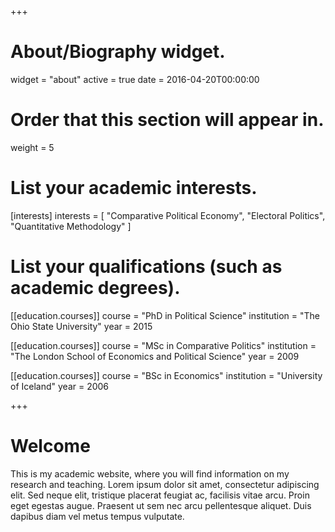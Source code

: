 +++
# About/Biography widget.
widget = "about"
active = true
date = 2016-04-20T00:00:00

# Order that this section will appear in.
weight = 5

# List your academic interests.
[interests]
  interests = [
    "Comparative Political Economy",
    "Electoral Politics",
    "Quantitative Methodology"
  ]

# List your qualifications (such as academic degrees).
[[education.courses]]
  course = "PhD in Political Science"
  institution = "The Ohio State University"
  year = 2015

[[education.courses]]
  course = "MSc in Comparative Politics"
  institution = "The London School of Economics and Political Science"
  year = 2009

[[education.courses]]
  course = "BSc in Economics"
  institution = "University of Iceland"
  year = 2006
 
+++

# Welcome

This is my academic website, where you will find information on my research and teaching. Lorem ipsum dolor sit amet, consectetur adipiscing elit. Sed neque elit, tristique placerat feugiat ac, facilisis vitae arcu. Proin eget egestas augue. Praesent ut sem nec arcu pellentesque aliquet. Duis dapibus diam vel metus tempus vulputate. 
